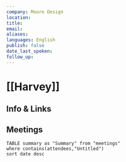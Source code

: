 ```yaml
---
company: Moore Design
location: 
title: 
email: 
aliases: 
languages: English
publish: false
date_last_spoken: 
follow_up: 
---
```

# [[Harvey]]


## Info & Links



## Meetings

```dataview
TABLE summary as "Summary" from "meetings"
where contains(attendees,"Untitled")
sort date desc
```